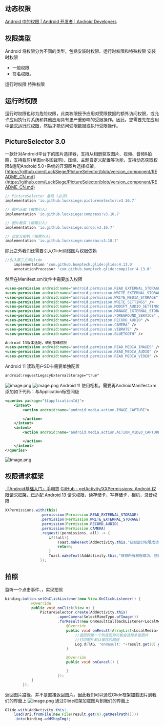 ## 动态权限
[Android 中的权限 | Android 开发者 | Android Developers](https://developer.android.google.cn/guide/topics/permissions/overview?hl=zh-cn)
## 权限类型
Android 将权限分为不同的类型，包括安装时权限、运行时权限和特殊权限
安装时权限

- 一般权限
- 签名权限。

运行时权限
特殊权限
## 运行时权限
运行时权限也称为危险权限，此类权限授予应用对受限数据的额外访问权限，或允许应用执行对系统和其他应用具有更严重影响的受限操作。因此，您需要先在应用中[请求运行时权限](https://developer.android.google.cn/training/permissions/requesting?hl=zh-cn)，然后才能访问受限数据或执行受限操作。
## PictureSelector 3.0
一款针对Android平台下的图片选择器，支持从相册获取图片、视频、音频&拍照，支持裁剪(单图or多图裁剪)、压缩、主题自定义配置等功能，支持动态获取权限&适配Android 5.0+系统的开源图片选择框架。
[https://github.com/LuckSiege/PictureSelector/blob/version_component/README_CN.md](https://github.com/LuckSiege/PictureSelector/blob/version_component/README_CN.md)
```groovy
// PictureSelector 基础 (必须)
implementation 'io.github.lucksiege:pictureselector:v3.10.7'

// 图片压缩 (按需引入)
implementation 'io.github.lucksiege:compress:v3.10.7'

// 图片裁剪 (按需引入)
implementation 'io.github.lucksiege:ucrop:v3.10.7'

// 自定义相机 (按需引入)
implementation 'io.github.lucksiege:camerax:v3.10.7'
```
除此之外我们还需要引入Glide网络图片权限依赖
```groovy
//引入第三方库glide
    implementation 'com.github.bumptech.glide:glide:4.13.0'
    annotationProcessor 'com.github.bumptech.glide:compiler:4.13.0'
```
然后在Menifest.xml文件中需要加入权限
```xml
<uses-permission android:name="android.permission.READ_EXTERNAL_STORAGE" />
<uses-permission android:name="android.permission.WRITE_EXTERNAL_STORAGE" />
<uses-permission android:name="android.permission.WRITE_MEDIA_STORAGE" />
<uses-permission android:name="android.permission.WRITE_SETTINGS" />
<uses-permission android:name="android.permission.MODIFY_AUDIO_SETTINGS" />
<uses-permission android:name="android.permission.MANAGE_EXTERNAL_STORAGE" />
<uses-permission android:name="android.permission.FOREGROUND_SERVICE" />
<uses-permission android:name="android.permission.RECORD_AUDIO" />
<uses-permission android:name="android.permission.CAMERA" />
<uses-permission android:name="android.permission.VIBRATE" />
<uses-permission android:name="android.permission.BLUETOOTH" />

Android 13版本适配，细化存储权限
<uses-permission android:name="android.permission.READ_MEDIA_IMAGES" />
<uses-permission android:name="android.permission.READ_MEDIA_AUDIO" />
<uses-permission android:name="android.permission.READ_MEDIA_VIDEO" />
```
Android 11 读取用户SD卡需要单独配置
```xml
android:requestLegacyExternalStorage="true"
```
![image.png](http://starrylixu.oss-cn-beijing.aliyuncs.com/873f0ac2ea7461d8235d548a14f1bf14.png)
![image.png](http://starrylixu.oss-cn-beijing.aliyuncs.com/81be847f4ee9dd4005c503711b0e0e3c.png)
Android 11 使用相机，需要再AndroidManifest.xm 添加如下代码：与Application标签同级
```xml
<queries package="${applicationId}">
    <intent>
        <action android:name="android.media.action.IMAGE_CAPTURE">

        </action>
    </intent>
    <intent>
        <action android:name="android.media.action.ACTION_VIDEO_CAPTURE">

        </action>
    </intent>
</queries>
```
![image.png](http://starrylixu.oss-cn-beijing.aliyuncs.com/dc8ddf05f3ae60cfc32bb9f9b90cb29d.png)
## 权限请求框架
[『Android基础入门』手电筒](https://www.yuque.com/starryluli/xv1nr0/ztbo8x?view=doc_embed)
[GitHub - getActivity/XXPermissions: Android 权限请求框架，已适配 Android 13](https://github.com/getActivity/XXPermissions)
请求权限，读存储卡，写存储卡，相机，录音权限
```java
XXPermissions.with(this)
                .permission(Permission.READ_EXTERNAL_STORAGE)
                .permission(Permission.WRITE_EXTERNAL_STORAGE)
                .permission(Permission.RECORD_AUDIO)
                .permission(Permission.CAMERA)
                .request((permissions, all) -> {
                    if(!all){
                        Toast.makeText(AddActivity.this,"获取部分权限成功，但部分权限未正常授予",Toast.LENGTH_SHORT).show();
                        return;
                    }
                    Toast.makeText(AddActivity.this,"获取所有权限成功，但部分权限未正常授予",Toast.LENGTH_SHORT).show();
                });
```
## 拍照
监听一个点击事件、，实现拍照
```java
binding.button.setOnClickListener(new View.OnClickListener() {
            @Override
            public void onClick(View v) {
                PictureSelector.create(AddActivity.this)
                        .openCamera(SelectMimeType.ofImage())
                        .forResult(new OnResultCallbackListener<LocalMedia>() {
                            @Override
                            public void onResult(ArrayList<LocalMedia> result) {
                                //返回的是一个列表因为可能会选择多张图片
                                //打印图片默认保存的路径
                                Log.d(TAG, "onResult: "+result.get(0).getRealPath());
                            }

                            @Override
                            public void onCancel() {

                            }
                        });
            }
        });
```
返回图片路径，并不是直接返回图片。因此我们可以通过Glide框架加载图片到我们的界面上
![image.png](http://starrylixu.oss-cn-beijing.aliyuncs.com/e25c378fb6bfb2dfb073c8ca8b4898ae.png)
通过Glide框架加载图片到我们的界面上
```java
Glide.with(AddActivity.this).
    load(Uri.fromFile(new File(result.get(0).getRealPath())))
    .into(binding.addShopImg);
```
